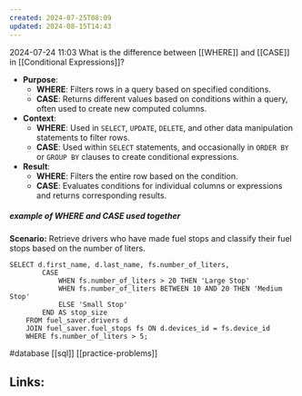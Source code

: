 ```yaml
---
created: 2024-07-25T08:09
updated: 2024-08-15T14:43
---
```

2024-07-24 11:03
What is the difference between [[WHERE]] and [[CASE]] in [[Conditional Expressions]]?

- **Purpose**:
    - **WHERE**: Filters rows in a query based on specified conditions.
    - **CASE**: Returns different values based on conditions within a query, often used to create new computed columns.
- **Context**:
    - **WHERE**: Used in `SELECT`, `UPDATE`, `DELETE`, and other data manipulation statements to filter rows.
    - **CASE**: Used within `SELECT` statements, and occasionally in `ORDER BY` or `GROUP BY` clauses to create conditional expressions.
- **Result**:
    - **WHERE**: Filters the entire row based on the condition.
    - **CASE**: Evaluates conditions for individual columns or expressions and returns corresponding results.

##### example of WHERE and CASE used together
**Scenario:** Retrieve drivers who have made fuel stops and classify their fuel stops based on the number of liters. 

```
SELECT d.first_name, d.last_name, fs.number_of_liters,
		CASE 
			WHEN fs.number_of_liters > 20 THEN 'Large Stop'
			WHEN fs.number_of_liters BETWEEN 10 AND 20 THEN 'Medium Stop'
			ELSE 'Small Stop'
		END AS stop_size
	FROM fuel_saver.drivers d
	JOIN fuel_saver.fuel_stops fs ON d.devices_id = fs.device_id
	WHERE fs.number_of_liters > 5; 
```

#database [[sql]] [[practice-problems]]
## Links:



